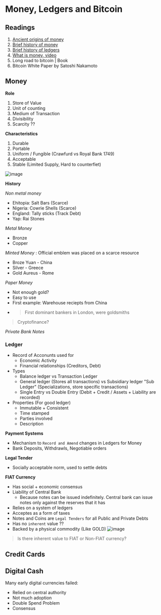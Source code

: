 # Money, Ledgers and Bitcoin

## Readings

1. [Ancient origins of money](https://www.sciencenews.org/article/money-ancient-origins-debate-mystery?tgt=nr)
2. [Brief history of money](https://spectrum.ieee.org/history-of-money)
3. [Brief history of ledgers](https://medium.com/unraveling-the-ouroboros/a-brief-history-of-ledgers-b6ab84a7ff41)
4. [What is money, video](http://www.wsj.com/video/what-is-money-an-artists-make-and-take/DAC445B2-B01C-42ED-B928-91E5E7FC3BA3.html)
5. Long road to bitcoin | Book
6. Bitcoin White Paper by Satoshi Nakamoto

## Money

**Role**

1. Store of Value
2. Unit of counting
3. Medium of Transaction
4. Divisibility
5. Scarcity ??

**Characteristics**

1. Durable
2. Portable
3. Uniform / Fungible (Crawfurd vs Royal Bank 1749)
4. Acceptable
5. Stable (Limited Supply, Hard to counterfiet)

![image](https://user-images.githubusercontent.com/43227329/156869272-628168cb-c7b0-42ad-a155-85dcc04505c1.png)

**History**

_Non metal money_
- Ehitopia: Salt Bars (Scarce)
- Nigeria: Cowrie Shells (Scarce)
- England: Tally sticks (Track Debt) 
- Yap: Rai Stones

_Metal Money_
- Bronze
- Copper

_Minted Money_ : Official emblem was placed on a scarce resource
- Broze Yuan - China
- Silver - Greece
- Gold Aureus - Rome

_Paper Money_

- Not enough gold?
- Easy to use
- First example: Warehouse reciepts from China
- > First dominant bankers in London, were goldsmiths

> Cryptofinance?

_Private Bank Notes_

### Ledger
- Record of Acconunts used for
  - Economic Activity
  - Financial relationships (Creditors, Debt)
- Types
  - Balance ledger vs Transaction Ledger
  - General ledger (Stores all transactions) vs Subsidiary ledger "Sub Ledger" (Specializations, store specific transactions)
  - Single Entry vs Double Entry (Debit + Credit / Assets + Liability are recorded)
- Properties (For good ledger)
  - Immutable + Consistent
  - Time stamped
  - Parties involved
  - Description

**Payment Systems**

- Mechanism to `Record and Amend` changes in Ledgers for Money
- Bank Deposits, Withdrawls, Negotiable orders

**Legal Tender**
- Socially acceptable norm, used to settle debts


**FIAT Currency**
- Has social + economic consensus
- Liability of Central Bank
  - Because notes can be issued indefinitely. Central bank can issue notes only against the reserves that it has 
- Relies on a system of ledgers
- Acceptes as a form of taxes
- Notes and Coins are `Legal Tenders` for all Public and Private Debts
- Has no `inherent` value ??
- Backed by a physical commodity (Like GOLD)
![image](https://user-images.githubusercontent.com/43227329/156868990-08bfb70f-6e82-4b76-9a95-f615038626ef.png)


> Is there inherent value to FIAT or Non-FIAT currency?

## Credit Cards


## Digital Cash

Many early digital currencies failed:

- Relied on central authority
- Not much adoption
- Double Spend Problem
- Consensus
